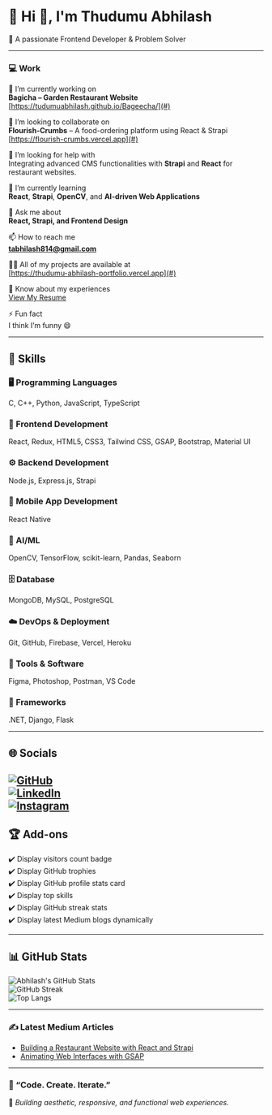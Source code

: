 # 💫 Hi 👋, I'm Thudumu Abhilash  
🎯 A passionate Frontend Developer & Problem Solver 

---

### 💻 Work
🔭 I’m currently working on  
**Bagicha – Garden Restaurant Website**  
[https://tudumuabhilash.github.io/Bageecha/](#)

👯 I’m looking to collaborate on  
**Flourish-Crumbs** – A food-ordering platform using React & Strapi  
[https://flourish-crumbs.vercel.app](#)

🤝 I’m looking for help with  
Integrating advanced CMS functionalities with **Strapi** and **React** for restaurant websites.

🌱 I’m currently learning  
**React**, **Strapi**, **OpenCV**, and **AI-driven Web Applications**

💬 Ask me about  
**React, Strapi, and Frontend Design**

📫 How to reach me  
**tabhilash814@gmail.com**

👨‍💻 All of my projects are available at  
[https://thudumu-abhilash-portfolio.vercel.app](#)



📄 Know about my experiences  
[View My Resume](#)

⚡ Fun fact  
I think I’m funny 😄

---

## 🧠 Skills

### 🖥️ Programming Languages  
C, C++, Python, JavaScript, TypeScript

### 🎨 Frontend Development  
React, Redux, HTML5, CSS3, Tailwind CSS, GSAP, Bootstrap, Material UI

### ⚙️ Backend Development  
Node.js, Express.js, Strapi

### 📱 Mobile App Development  
React Native

### 🤖 AI/ML  
OpenCV, TensorFlow, scikit-learn, Pandas, Seaborn

### 🗄️ Database  
MongoDB, MySQL, PostgreSQL

### ☁️ DevOps & Deployment  
Git, GitHub, Firebase, Vercel, Heroku

### 🧰 Tools & Software  
Figma, Photoshop, Postman, VS Code

### 🧩 Frameworks  
.NET, Django, Flask

---

## 🌐 Socials

[![GitHub](https://img.shields.io/badge/GitHub-000?logo=github&logoColor=white)](https://github.com/thudumuabhilash)  
[![LinkedIn](https://img.shields.io/badge/LinkedIn-0077B5?logo=linkedin&logoColor=white)](https://www.linkedin.com/in/thudumu-abhilash/)  
[![Instagram](https://img.shields.io/badge/Instagram-E4405F?logo=instagram&logoColor=white)](https://instagram.com/thudumu_abhilash)
---

## 🏆 Add-ons

✔️ Display visitors count badge  
✔️ Display GitHub trophies  
✔️ Display GitHub profile stats card  
✔️ Display top skills  
✔️ Display GitHub streak stats  
✔️ Display latest Medium blogs dynamically  

---

## 📊 GitHub Stats

![Abhilash's GitHub Stats](https://github-readme-stats.vercel.app/api?username=thudumuabhilash&show_icons=true&theme=tokyonight)  
![GitHub Streak](https://github-readme-streak-stats.herokuapp.com/?user=thudumuabhilash&theme=tokyonight)  
![Top Langs](https://github-readme-stats.vercel.app/api/top-langs/?username=thudumuabhilash&layout=compact&theme=tokyonight)  

---

### ✍️ Latest Medium Articles  
<!-- BLOG-POST-LIST:START -->
- [Building a Restaurant Website with React and Strapi](https://medium.com/@tabhilash814)
- [Animating Web Interfaces with GSAP](https://medium.com/@tabhilash814)
<!-- BLOG-POST-LIST:END -->

---

### 💬 “Code. Create. Iterate.”  
🚀 *Building aesthetic, responsive, and functional web experiences.*

